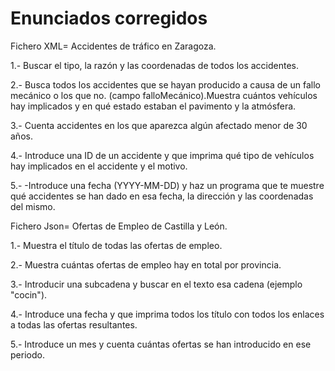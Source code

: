 # Enunciados corregidos 
Fichero XML= Accidentes de tráfico en Zaragoza.

1.- Buscar el tipo, la razón y las coordenadas de todos los accidentes.

2.- Busca todos los accidentes que se hayan producido a causa de un fallo mecánico o los que no. (campo falloMecánico).Muestra cuántos vehículos hay implicados y en qué estado estaban el pavimento y la atmósfera.

3.- Cuenta accidentes en los que aparezca algún afectado menor de 30 años.

4.- Introduce una ID de un accidente y que imprima qué tipo de vehículos hay implicados en el accidente y el motivo.

5.- -Introduce una fecha (YYYY-MM-DD) y haz un programa que te muestre qué accidentes se han dado en esa fecha, la dirección y las coordenadas del mismo.


Fichero Json= Ofertas de Empleo de Castilla y León.

1.- Muestra el título de todas las ofertas de empleo.

2.- Muestra cuántas ofertas de empleo hay en total por provincia.

3.- Introducir una subcadena y buscar en el texto esa cadena (ejemplo "cocin").

4.- Introduce una fecha y que imprima todos los título con todos los enlaces a todas las ofertas resultantes.

5.- Introduce un mes y cuenta cuántas ofertas se han introducido en ese periodo.
